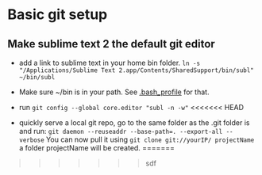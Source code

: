 # Basic git setup
## Make sublime text 2 the default git editor
* add a link to sublime text in your home bin folder. 
``ln -s "/Applications/Sublime Text 2.app/Contents/SharedSupport/bin/subl" ~/bin/subl``

* Make sure  ~/bin is in your path. See [.bash_profile](.bash_profile ".bash_profile")  for that.
* run ``git config --global core.editor "subl -n -w"``
<<<<<<< HEAD

* quickly serve a local git repo, go to the same folder as the .git folder is and run:
``git daemon --reuseaddr --base-path=. --export-all --verbose``
You can now pull it using ``git clone git://yourIP/ projectName`` a folder projectName will be created.
=======
>>>>>>> sdf
